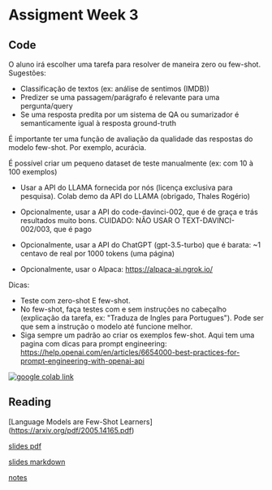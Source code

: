 # Assigment Week 3

## Code

O aluno irá escolher uma tarefa para resolver de maneira zero ou few-shot. Sugestões:
- Classificação de textos (ex: análise de sentimos (IMDB))
- Predizer se uma passagem/parágrafo é relevante para uma pergunta/query
- Se uma resposta predita por um sistema de QA ou sumarizador é semanticamente igual à resposta ground-truth

É importante ter uma função de avaliação da qualidade das respostas do modelo few-shot. Por exemplo, acurácia.

É possível criar um pequeno dataset de teste manualmente (ex: com 10 à 100 exemplos)

- Usar a API do LLAMA fornecida por nós (licença exclusiva para pesquisa). Colab demo da API do LLAMA (obrigado, Thales Rogério)
- Opcionalmente, usar a API do code-davinci-002, que é de graça e trás resultados muito bons.
CUIDADO: NÃO USAR O TEXT-DAVINCI-002/003, que é pago

- Opcionalmente, usar a API do ChatGPT (gpt-3.5-turbo) que é barata: ~1 centavo de real por 1000 tokens (uma página)
- Opcionalmente, usar o Alpaca: https://alpaca-ai.ngrok.io/

Dicas:

- Teste com zero-shot E few-shot.
- No few-shot, faça testes com e sem instruções no cabeçalho (explicação da tarefa, ex: "Traduza de Ingles para Portugues"). Pode ser que sem a instrução o modelo até funcione melhor.
- Siga sempre um padrão ao criar os exemplos few-shot. Aqui tem uma pagina com dicas para prompt engineering: https://help.openai.com/en/articles/6654000-best-practices-for-prompt-engineering-with-openai-api

[![google colab link](https://colab.research.google.com/assets/colab-badge.svg)](https://colab.research.google.com/github/tcvieira/IA368-DD-012023/blob/main/assingments/03/notebook.ipynb)

## Reading

[Language Models are Few-Shot Learners] (https://arxiv.org/pdf/2005.14165.pdf)

[slides pdf](slides-article.pdf)

[slides markdown](slides-article.md)

[notes](notes-article.md)
